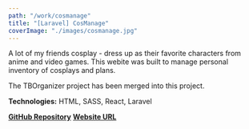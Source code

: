 ```yaml
---
path: "/work/cosmanage"
title: "[Laravel] CosManage"
coverImage: "./images/cosmanage.jpg"
---
```

A lot of my friends cosplay - dress up as their favorite characters from anime and video games.
This webite was built to manage personal inventory of cosplays and plans.

The TBOrganizer project has been merged into this project.

**Technologies:** HTML, SASS, React, Laravel

[**GitHub Repository**](https://github.com/L-Dragon5/cosplay-manager)
[**Website URL**](https://cosmanage.com/)
